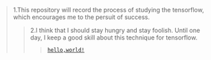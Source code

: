 > 1.This repository will record the process of studying the tensorflow, which encourages me to the persuit of success.
>> 2.I think that I should stay hungry and stay foolish. Until one day, I keep a good skill about this technique for tensorflow.
>>> [`hello,world!`](https://github.com/HarryUlysses/DenseNet/edit/master/README.md)
